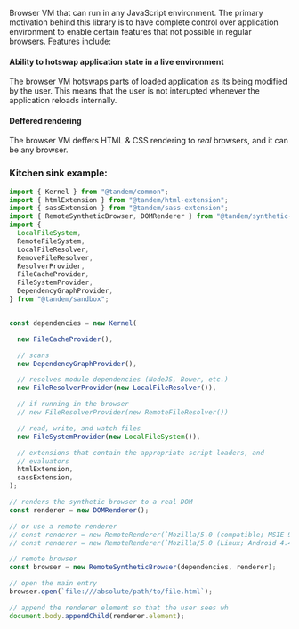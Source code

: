 Browser VM that can run in any JavaScript environment. The primary motivation behind this library is to have complete
control over application environment to enable certain features that not possible in regular browsers. Features include:

#### Ability to hotswap application state in a live environment

The browser VM hotswaps parts of loaded application as its being modified by the user. This means that the user is not interupted whenever the application
reloads internally. 

#### Deffered rendering

The browser VM deffers HTML & CSS rendering to *real* browsers, and it can be any browser. 



### Kitchen sink example:

```typescript
import { Kernel } from "@tandem/common";
import { htmlExtension } from "@tandem/html-extension";
import { sassExtension } from "@tandem/sass-extension";
import { RemoteSyntheticBrowser, DOMRenderer } from "@tandem/synthetic-browser";
import {
  LocalFileSystem,
  RemoteFileSystem,
  LocalFileResolver,
  RemoveFileResolver,
  ResolverProvider,
  FileCacheProvider,
  FileSystemProvider,
  DependencyGraphProvider,
} from "@tandem/sandbox";


const dependencies = new Kernel(

  new FileCacheProvider(),

  // scans
  new DependencyGraphProvider(),

  // resolves module dependencies (NodeJS, Bower, etc.)
  new FileResolverProvider(new LocalFileResolver()),

  // if running in the browser
  // new FileResolverProvider(new RemoteFileResolver())

  // read, write, and watch files
  new FileSystemProvider(new LocalFileSystem()),

  // extensions that contain the appropriate script loaders, and
  // evaluators
  htmlExtension,
  sassExtension,
);

// renders the synthetic browser to a real DOM
const renderer = new DOMRenderer();

// or use a remote renderer
// const renderer = new RemoteRenderer(`Mozilla/5.0 (compatible; MSIE 9.0; Windows NT 6.1; Trident/5.0)`, dependencies);
// const renderer = new RemoteRenderer(`Mozilla/5.0 (Linux; Android 4.4; Nexus 5 Build/_BuildID_) AppleWebKit/537.36 (KHTML, like Gecko) Version/4.0 Chrome/30.0.0.0 Mobile Safari/537.36`, dependencies);

// remote browser
const browser = new RemoteSyntheticBrowser(dependencies, renderer);

// open the main entry
browser.open(`file:///absolute/path/to/file.html`);

// append the renderer element so that the user sees wh
document.body.appendChild(renderer.element);
```